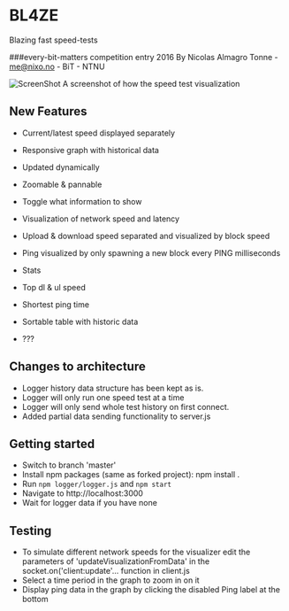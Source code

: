 BL4ZE
=====
Blazing fast speed-tests

###every-bit-matters competition entry 2016
By Nicolas Almagro Tonne - me@nixo.no - BiT - NTNU

![ScreenShot](https://raw.githubusercontent.com/nixolas1/every-bit-matters/main/screen2.png)
A screenshot of how the speed test visualization

## New Features
* Current/latest speed displayed separately
* Responsive graph with historical data
 * Updated dynamically
 * Zoomable & pannable
 * Toggle what information to show
 
* Visualization of network speed and latency
 * Upload & download speed separated and visualized by block speed
 * Ping visualized by only spawning a new block every PING milliseconds
 
* Stats
 * Top dl & ul speed
 * Shortest ping time
 
* Sortable table with historic data
* ???

## Changes to architecture
* Logger history data structure has been kept as is.
* Logger will only run one speed test at a time
* Logger will only send whole test history on first connect.
* Added partial data sending functionality to server.js 


## Getting started
* Switch to branch 'master'
* Install npm packages (same as forked project): npm install .
* Run ```npm logger/logger.js``` and ```npm start```
* Navigate to http://localhost:3000
* Wait for logger data if you have none

## Testing
* To simulate different network speeds for the visualizer edit the parameters of 'updateVisualizationFromData' in the socket.on('client:update'... function in client.js
* Select a time period in the graph to zoom in on it
* Display ping data in the graph by clicking the disabled Ping label at the bottom
